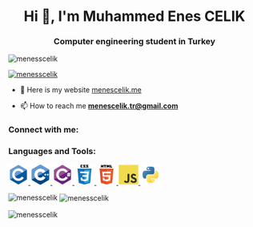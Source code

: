 <h1 align="center">Hi 👋, I'm Muhammed Enes CELIK</h1>
<h3 align="center">Computer engineering student in Turkey</h3>

<p align="left"> <img src="https://komarev.com/ghpvc/?username=menesscelik&label=Profile%20views&color=0e75b6&style=flat" alt="menesscelik" /> </p>

<p align="left"> <a href="https://github.com/ryo-ma/github-profile-trophy"><img src="https://github-profile-trophy.vercel.app/?username=menesscelik" alt="menesscelik" /></a> </p>

- 📝 Here is my website [menescelik.me](menescelik.me)

- 📫 How to reach me **menescelik.tr@gmail.com**

<h3 align="left">Connect with me:</h3>
<p align="left">
</p>

<h3 align="left">Languages and Tools:</h3>
<p align="left"> <a href="https://www.cprogramming.com/" target="_blank" rel="noreferrer"> <img src="https://raw.githubusercontent.com/devicons/devicon/master/icons/c/c-original.svg" alt="c" width="40" height="40"/> </a> <a href="https://www.w3schools.com/cpp/" target="_blank" rel="noreferrer"> <img src="https://raw.githubusercontent.com/devicons/devicon/master/icons/cplusplus/cplusplus-original.svg" alt="cplusplus" width="40" height="40"/> </a> <a href="https://www.w3schools.com/cs/" target="_blank" rel="noreferrer"> <img src="https://raw.githubusercontent.com/devicons/devicon/master/icons/csharp/csharp-original.svg" alt="csharp" width="40" height="40"/> </a> <a href="https://www.w3schools.com/css/" target="_blank" rel="noreferrer"> <img src="https://raw.githubusercontent.com/devicons/devicon/master/icons/css3/css3-original-wordmark.svg" alt="css3" width="40" height="40"/> </a> <a href="https://www.w3.org/html/" target="_blank" rel="noreferrer"> <img src="https://raw.githubusercontent.com/devicons/devicon/master/icons/html5/html5-original-wordmark.svg" alt="html5" width="40" height="40"/> </a> <a href="https://developer.mozilla.org/en-US/docs/Web/JavaScript" target="_blank" rel="noreferrer"> <img src="https://raw.githubusercontent.com/devicons/devicon/master/icons/javascript/javascript-original.svg" alt="javascript" width="40" height="40"/> </a> <a href="https://www.python.org" target="_blank" rel="noreferrer"> <img src="https://raw.githubusercontent.com/devicons/devicon/master/icons/python/python-original.svg" alt="python" width="40" height="40"/> </a> </p>

<p><img align="left" src="https://github-readme-stats.vercel.app/api/top-langs?username=menesscelik&show_icons=true&locale=en&layout=compact" alt="menesscelik" /></p>

<p>&nbsp;<img align="center" src="https://github-readme-stats.vercel.app/api?username=menesscelik&show_icons=true&locale=en" alt="menesscelik" /></p>

<p><img align="center" src="https://github-readme-streak-stats.herokuapp.com/?user=menesscelik&" alt="menesscelik" /></p>
